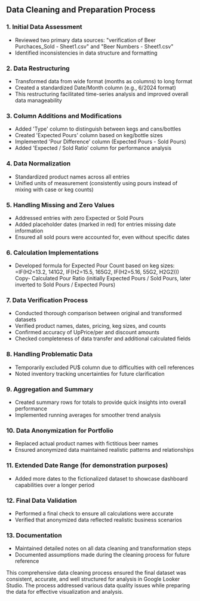 ## Data Cleaning and Preparation Process

### 1. Initial Data Assessment
- Reviewed two primary data sources: "verification of Beer Purchaces_Sold - Sheet1.csv" and "Beer Numbers - Sheet1.csv"
- Identified inconsistencies in data structure and formatting

### 2. Data Restructuring
- Transformed data from wide format (months as columns) to long format
- Created a standardized Date/Month column (e.g., 6/2024 format)
- This restructuring facilitated time-series analysis and improved overall data manageability

### 3. Column Additions and Modifications
- Added 'Type' column to distinguish between kegs and cans/bottles
- Created 'Expected Pours' column based on keg/bottle sizes
- Implemented 'Pour Difference' column (Expected Pours - Sold Pours)
- Added 'Expected / Sold Ratio' column for performance analysis

### 4. Data Normalization
- Standardized product names across all entries
- Unified units of measurement (consistently using pours instead of mixing with case or keg counts)

### 5. Handling Missing and Zero Values
- Addressed entries with zero Expected or Sold Pours
- Added placeholder dates (marked in red) for entries missing date information
- Ensured all sold pours were accounted for, even without specific dates

### 6. Calculation Implementations
- Developed formula for Expected Pour Count based on keg sizes:
=IF(H2=13.2, 141G2, IF(H2=15.5, 165G2, IF(H2=5.16, 55G2, H2G2)))
Copy- Calculated Pour Ratio (initially Expected Pours / Sold Pours, later inverted to Sold Pours / Expected Pours)

### 7. Data Verification Process
- Conducted thorough comparison between original and transformed datasets
- Verified product names, dates, pricing, keg sizes, and counts
- Confirmed accuracy of UpPrice/per and discount amounts
- Checked completeness of data transfer and additional calculated fields

### 8. Handling Problematic Data
- Temporarily excluded PU$ column due to difficulties with cell references
- Noted inventory tracking uncertainties for future clarification

### 9. Aggregation and Summary
- Created summary rows for totals to provide quick insights into overall performance
- Implemented running averages for smoother trend analysis

### 10. Data Anonymization for Portfolio
- Replaced actual product names with fictitious beer names
- Ensured anonymized data maintained realistic patterns and relationships

### 11. Extended Date Range (for demonstration purposes)
- Added more dates to the fictionalized dataset to showcase dashboard capabilities over a longer period

### 12. Final Data Validation
- Performed a final check to ensure all calculations were accurate
- Verified that anonymized data reflected realistic business scenarios

### 13. Documentation
- Maintained detailed notes on all data cleaning and transformation steps
- Documented assumptions made during the cleaning process for future reference

This comprehensive data cleaning process ensured the final dataset was consistent, accurate, and well structured for analysis in Google Looker Studio. The process addressed various data quality issues while preparing the data for effective visualization and analysis.
